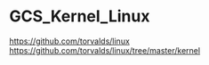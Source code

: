 # GCS_Kernel_Linux

https://github.com/torvalds/linux
https://github.com/torvalds/linux/tree/master/kernel
